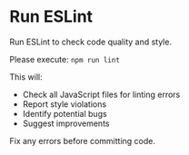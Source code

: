 # Run ESLint

Run ESLint to check code quality and style.

Please execute: `npm run lint`

This will:
- Check all JavaScript files for linting errors
- Report style violations
- Identify potential bugs
- Suggest improvements

Fix any errors before committing code.